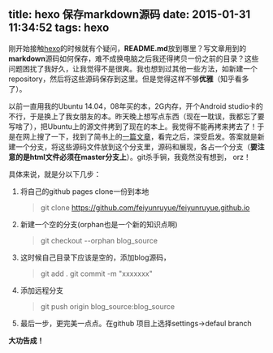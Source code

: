 title: hexo 保存markdown源码
date: 2015-01-31 11:34:52
tags: hexo
---

刚开始接触[hexo](http://hexo.io)的时候就有个疑问，**README.md**放到哪里？写文章用到的**markdown**源码如何保存，难不成换电脑之后我还得拷贝一份之前的目录？这些问题困扰了我好久，让我觉得不是很爽。我也想到过其他一些方法，如新建一个repository，然后将这些源码保存到这里。但是觉得这样不够**优雅**（知乎看多了）。

以前一直用我的Ubuntu 14.04，08年买的本，2G内存，开个Android studio卡的不行，于是换上了我女朋友的本。昨天晚上想写点东西（现在一耽误，我都忘了要写啥了），把Ubuntu上的源文件拷到了现在的本上。我觉得不能再拷来拷去了！于是在网上搜了一下，找到了简书上的[一篇文章](http://www.jianshu.com/p/e6b2fbcfa05e)，看完之后，深受启发。答案就是新建一个分支，将这些源码文件放到这个分支里，源码和展现，各占一个分支（**要注意的是html文件必须在master分支上**）。git杀手锏，我竟然没有想到， orz！<!--more-->

具体来说，就是分以下几步：

 1. 将自己的github pages clone一份到本地
     > git clone https://github.com/feiyunruyue/feiyunruyue.github.io

 2. 新建一个空的分支(orphan也是一个新的知识点啊)
	 > git checkout --orphan blog_source

 3. 这时候自己目录下应该是空的，添加blog源码，
	 > git add .
	 > git commit -m "xxxxxxx"

 4. 添加远程分支
	 > git push origin blog_source:blog_source

 5. 最后一步，更完美一点点。在github 项目上选择settings->defaul branch

**大功告成！**

 